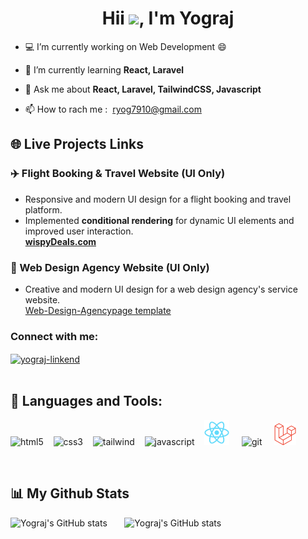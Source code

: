 <h1 align="center">Hii  <img src="https://media.giphy.com/media/hvRJCLFzcasrR4ia7z/giphy.gif" width="30px">, I'm Yograj </h1>

- 💻 I’m currently working on Web Development 😄
  
- 🌱 I’m currently learning **React, Laravel**

- 💬 Ask me about **React, Laravel, TailwindCSS, Javascript**

- 📫 How to rach me : &nbsp;ryog7910@gmail.com


## 🌐 Live Projects Links

### ✈️ Flight Booking & Travel Website (UI Only) 
  - Responsive and modern UI design for a flight booking and travel platform.
  - Implemented **conditional rendering** for dynamic UI elements and improved user interaction. <br>
  [**wispyDeals.com**](https://wispydeals.com/)

### 💼 Web Design Agency Website (UI Only)  
- Creative and modern UI design for a web design agency's service website.<br>
  <a href="https://yograj2024.github.io/-Web-Design-Agencypage/">Web-Design-Agencypage template</a>

<h3 align="left">Connect with me:</h3>
<div id="badges">
  <a href=www.linkedin.com/in/yograj-singh-750a07315" target="blank">
    <img align="center" 
    src="https://raw.githubusercontent.com/rahuldkjain/github-profile-readme-generator/master/src/images/icons/Social/linked-in-alt.svg" 
    alt="yograj-linkend" 
    height="30" width="40" />
  </a>
</div>

<br>


## 🚀 Languages and Tools:
<p align="centre">
  <img src="https://skillicons.dev/icons?i=html" alt="html5" width="35" height="35"  />&nbsp;
 &nbsp; <img src="https://skillicons.dev/icons?i=css" alt="css3" width="35" height="45"/>&nbsp;
 &nbsp; <img src="https://skillicons.dev/icons?i=tailwindcss" alt="tailwind" width="35" height="40"/> &nbsp;
  &nbsp;<img src="https://skillicons.dev/icons?i=js"  alt="javascript"  width="35" height="35"/>&nbsp;
&nbsp;  <img src="https://raw.githubusercontent.com/devicons/devicon/master/icons/react/react-original.svg" alt="react" width="40" height="40"/> &nbsp;
&nbsp;  <img src="https://www.vectorlogo.zone/logos/git-scm/git-scm-icon.svg" alt="git" width="40" height="40"/>&nbsp;&nbsp;
 &nbsp; <img src="https://raw.githubusercontent.com/devicons/devicon/master/icons/laravel/laravel-original.svg" alt="laravel" width="35" height="35"/> 
 </p>
<br>

## 📊 My Github Stats
<p>
  <img src="https://streak-stats.demolab.com/?user=yograj2024&show_icons=true" alt="Yograj's GitHub stats" />  &nbsp; &nbsp; &nbsp;
  <img src="https://github-readme-stats.vercel.app/api/top-langs/?username=yograj2024" alt="Yograj's GitHub stats"  />
</p>
<!-- https://metrics.lecoq.io/yograj2024?template=classic&base.repositories=0&isocalendar=1&languages=1&followup=1 -->

